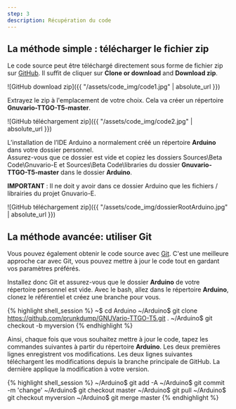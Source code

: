 ```yaml
---
step: 3
description: Récupération du code
---
```


La méthode simple : télécharger le fichier zip
----------------------------------

Le code source peut être téléchargé directement sous forme de fichier zip sur [GitHub](https://github.com/prunkdump/GNUVario-TTGO-T5). Il suffit de cliquer sur **Clone or download** and **Download zip**.

![GitHub download zip]({{ "/assets/code_img/code1.jpg" | absolute_url }})

Extrayez le zip à l'emplacement de votre choix. Cela va créer un répertoire **Gnuvario-TTGO-T5-master**.

![GitHub téléchargement zip]({{ "/assets/code_img/code2.jpg" | absolute_url }})

L’installation de l’IDE Arduino a normalement créé un répertoire **Arduino** dans votre dossier personnel.<BR> Assurez-vous que ce dossier est vide et copiez les dossiers  Sources\Beta Code\Gnuvario-E et Sources\Beta Code\libraries du dossier **Gnuvario-TTGO-T5-master** dans le dossier **Arduino**.

**IMPORTANT** : Il ne doit y avoir dans ce dossier Arduino que les fichiers / librairies du projet Gnuvario-E.

![GitHub téléchargement zip]({{ "/assets/code_img/dossierRootArduino.jpg" | absolute_url }})

La méthode avancée: utiliser Git
-----------------------------

Vous pouvez également obtenir le code source avec [Git](https://git-scm.com/). C'est une meilleure approche car avec Git, vous pouvez mettre à jour le code tout en gardant vos paramètres préférés.

Installez donc Git et assurez-vous que le dossier **Arduino** de votre répertoire personnel est vide. Avec le bash, allez dans le répertoire **Arduino**, clonez le référentiel et créez une branche pour vous.

{% highlight shell_session %}
~$ cd Arduino
~/Arduino$ git clone https://github.com/prunkdump/GNUVario-TTGO-T5.git .
~/Arduino$ git checkout -b myversion 
{% endhighlight %}

Ainsi, chaque fois que vous souhaitez mettre à jour le code, tapez les commandes suivantes à partir du répertoire **Arduino**. Les deux premières lignes enregistrent vos modifications. Les deux lignes suivantes téléchargent les modifications depuis la branche principale de GitHub. La dernière applique la modification à votre version.

{% highlight shell_session %}
~/Arduino$ git add -A
~/Arduino$ git commit -m 'change'
~/Arduino$ git checkout master
~/Arduino$ git pull
~/Arduino$ git checkout myversion
~/Arduino$ git merge master
{% endhighlight %}
